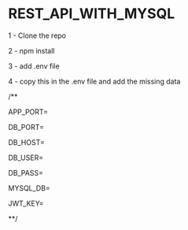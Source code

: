 # REST_API_WITH_MYSQL 

1 - Clone the repo

2 - npm install

3 - add .env file

4 - copy this in the .env file and add the missing data

/**

APP_PORT=

DB_PORT=

DB_HOST=

DB_USER=

DB_PASS=

MYSQL_DB=

JWT_KEY=

**/
